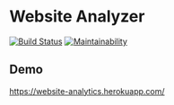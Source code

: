 # Website Analyzer

[![Build Status](https://travis-ci.org/ravilushqa/project-lvl3-s198.svg?branch=master)](https://travis-ci.org/ravilushqa/project-lvl3-s198)
[![Maintainability](https://api.codeclimate.com/v1/badges/90a30df148fcc77088ae/maintainability)](https://codeclimate.com/github/ravilushqa/project-lvl3-s198/maintainability)

## Demo
https://website-analytics.herokuapp.com/
